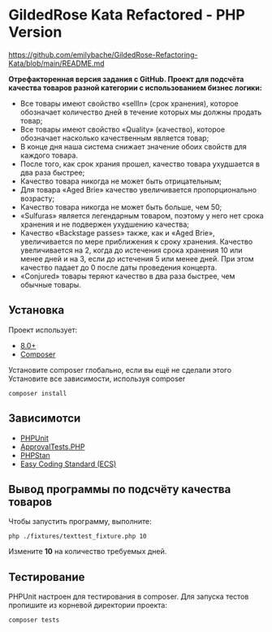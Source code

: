 # GildedRose Kata Refactored - PHP Version

https://github.com/emilybache/GildedRose-Refactoring-Kata/blob/main/README.md

**Отрефакторенная версия задания с GitHub. Проект для подсчёта качества товаров разной категории с использованием бизнес логики:**
- Все товары имеют свойство «sellIn» (срок хранения), которое обозначает количество
  дней в течение которых мы должны продать товар;
- Все товары имеют свойство «Quality» (качество), которое обозначает насколько качественным является товар;
- В конце дня наша система снижает значение обоих свойств для каждого товара.
- После того, как срок храния прошел, качество товара ухудшается в два раза быстрее;
- Качество товара никогда не может быть отрицательным;
- Для товара «Aged Brie» качество увеличивается пропорционально возрасту;
- Качество товара никогда не может быть больше, чем 50;
- «Sulfuras» является легендарным товаром, поэтому у него нет срока хранения и не подвержен ухудшению качества;
- Качество «Backstage passes» также, как и «Aged Brie», увеличивается по мере приближения к сроку хранения.
  Качество увеличивается на 2, когда до истечения срока хранения 10 или менее дней и на 3,
  если до истечения 5 или менее дней. При этом качество падает до 0 после даты проведения концерта.
- «Conjured» товары теряют качество в два раза быстрее, чем обычные товары.

## Установка

Проект использует:

- [8.0+](https://www.php.net/downloads.php)
- [Composer](https://getcomposer.org)

Установите composer глобально, если вы ещё не сделали этого
Установите все зависимости, используя composer
```shell
composer install
```

## Зависимотси

- [PHPUnit](https://phpunit.de/)
- [ApprovalTests.PHP](https://github.com/approvals/ApprovalTests.php)
- [PHPStan](https://github.com/phpstan/phpstan)
- [Easy Coding Standard (ECS)](https://github.com/symplify/easy-coding-standard)

## Вывод программы по подсчёту качества товаров

Чтобы запустить программу, выполните:

```shell
php ./fixtures/texttest_fixture.php 10
```

Измените **10** на количество требуемых дней.

## Тестирование

PHPUnit настроен для тестирования в composer. Для запуска тестов пропишите из корневой директории проекта:

```shell script
composer tests
```

